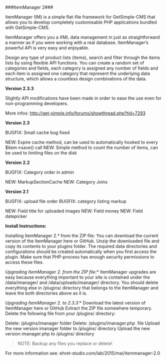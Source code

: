 ###ItemManager 2###

ItemManager (IM) is a simple flat-file framework for GetSimple-CMS that allows you to develop completely customisable PHP applications bundled with GetSimple-CMS.

ItemManager offers you a XML data management in just as straightforward a manner as if you were working with a real database. ItemManager’s powerful API is very easy and enjoyable.

Design any type of product lists (items), search and filter through the items lists by using flexible API functions. You can create a random set of categories and fields, each category is assigned any number of fields and each item is assigned one category that represent the underlying data structure, which allows a countless design combinations of the data.

**Version 2.3.3**

Slightly API modifications have been made in order to ease the use even for non-programming developers.

More infos: http://get-simple.info/forums/showthread.php?tid=7293

**Version 2.3**

BUGFIX: Small cache bug fixed

NEW: Expire cache method, can be used to automatically hooked to every $item->save() call
NEW: Simple method to count the number of items, can be used to limiting files on the disk

**Version 2.2**

BUGFIX: Category order in admin

NEW: MarkupSectionCache
NEW: Category Joins

**Version 2.1**

BUGFIX: upload file order
BUGFIX: category listing markup

NEW: Field title for uploaded images
NEW: Field money
NEW: Field datepicker

**Install Instructions:**

Installing ItemManager 2.* from the ZIP file:
You can download the current version of the ItemManager here or GitHub. Unzip the downloaded file and copy its contents to your plugins folder. The required data directories and configurations should be created automatically when you first access the plugin. Make sure that PHP-process has enough security permissions to access these files.

**Upgrading ItemManager 2.* from the ZIP file:**
ItemManager upgrades are easy because everything important to your site is contained under the /data/imanager/ and /data/uploads/imanager/ directory. You should delete everything else in /plugins/ directory that belongs to the ItemManager and leave the both directories above as it is.

**Upgrading ItemManager 2.* to 2.3.3:**
Download the latest version of ItemManager here or GitHub
Extract the ZIP file somewhere temporary.
Delete the following file from your /plugins/ directory:

Delete: /plugins/imanager folder
Delete: /plugins/imanager.php  file
Upload the new version imanager folder to /plugins/ directory
Upload the new version imanager.php to /plugins/ directory

> NOTE: Backup any files you replace or delete! 

For more information see: ehret-studio.com/lab/2015/mai/itemmanager-2.0

